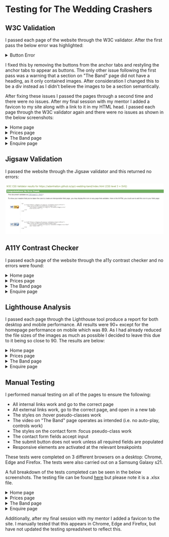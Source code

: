 # Testing for The Wedding Crashers

## W3C Validation

I passed each page of the website through the W3C validator. After the first pass the below error was highlighted:

<details><summary>Button Error</summary>

![button error screenshot](button-error.jpg)

</details>

I fixed this by removing the buttons from the anchor tabs and restyling the anchor tabs to appear as buttons. The only other issue following the first pass was a warning that a section on "The Band" page did not have a heading, as it only contained images. After consideration I changed this to be a div instead as I didn't believe the images to be a section semantically.

After fixing these issues I passed the pages through a second time and there were no issues. After my final session with my mentor I added a favicon to my site along with a link to it in my HTML head. I passed each page through the W3C validator again and there were no issues as shown in the below screenshots:

<details><summary>Home page</summary>

![home w3c screenshot](home-results-w3c.jpg)

</details>

<details><summary>Prices page</summary>

![prices w3c screenshot](prices-results-w3c.jpg)

</details>

<details><summary>The Band page</summary>

![band w3c screenshot](band-info-results-w3c.jpg)

</details>

<details><summary>Enquire page</summary>

![enquire w3c screenshot](enquire-results-w3c.jpg)

</details>

## Jigsaw Validation

I passed the website through the Jigsaw validator and this returned no errors:

![css jigsaw screenshot](css-results-jigsaw.jpg)

## A11Y Contrast Checker

I passed each page of the website through the a11y contrast checker and no errors were found:

<details><summary>Home page</summary>

![home a11y screenshot](home-results-a11y.jpg)

</details>

<details><summary>Prices page</summary>

![prices a11y screenshot](prices-results-a11y.jpg)

</details>

<details><summary>The Band page</summary>

![band a11y screenshot](band-info-results-a11y.jpg)

</details>

<details><summary>Enquire page</summary>

![enquire a11y screenshot](enquire-results-a11y.jpg)

</details>

## Lighthouse Analysis

I passed each page through the Lighthouse tool produce a report for both desktop and mobile performance. All results were 90+ except for the homepage performance on mobile which was 89. As I had already reduced the file sizes of the images as much as possible I decided to leave this due to it being so close to 90. The results are below:

<details><summary>Home page</summary>

![home desktop lighthouse screenshot](home-desktop-lighthouse.jpg)
![home mobile lighthouse screenshot](home-mobile-lighthouse.jpg)

</details>

<details><summary>Prices page</summary>

![prices desktop lighthouse screenshot](prices-desktop-lighthouse.jpg)
![prices mobile lighthouse screenshot](prices-mobile-lighthouse.jpg)

</details>

<details><summary>The Band page</summary>

![band desktop lighthouse screenshot](band-desktop-lighthouse.jpg)
![band mobile lighthouse screenshot](band-mobile-lighthouse.jpg)

</details>

<details><summary>Enquire page</summary>

![enquire desktop lighthouse screenshot](enquire-desktop-lighthouse.jpg)
![enquire mobile lighthouse screenshot](enquire-mobile-lighthouse.jpg)

</details>

## Manual Testing

I performed manual testing on all of the pages to ensure the following:

- All internal links work and go to the correct page
- All external links work, go to the correct page, and open in a new tab
- The styles on :hover pseudo-classes work
- The video on "The Band" page operates as intended (i.e. no auto-play, controls work)
- The styles on the contact form :focus pseudo-class work
- The contact form fields accept input
- The submit button does not work unless all required fields are populated
- Responsive elements are activated at the relevant breakpoints

These tests were completed on 3 different browsers on a desktop: Chrome, Edge and Firefox. The tests were also carried out on a Samsung Galaxy s21.

A full breakdown of the tests completed can be seen in the below screenshots. The testing file can be found [here](wedding-crashers-testing.xlsx) but please note it is a .xlsx file.

<details><summary>Home page</summary>

![home manual testing screenshot](home-manual-testing.jpg)

</details>

<details><summary>Prices page</summary>

![prices manual testing screenshot](prices-manual-testing.jpg)

</details>

<details><summary>The Band page</summary>

![band manual testing screenshot](band-manual-testing.jpg)

</details>

<details><summary>Enquire page</summary>

![enquire manual testing screenshot](enquire-manual-testing.jpg)

</details>

Additionally, after my final session with my mentor I added a favicon to the site. I manually tested that this appears in Chrome, Edge and Firefox, but have not updated the testing spreadsheet to reflect this.